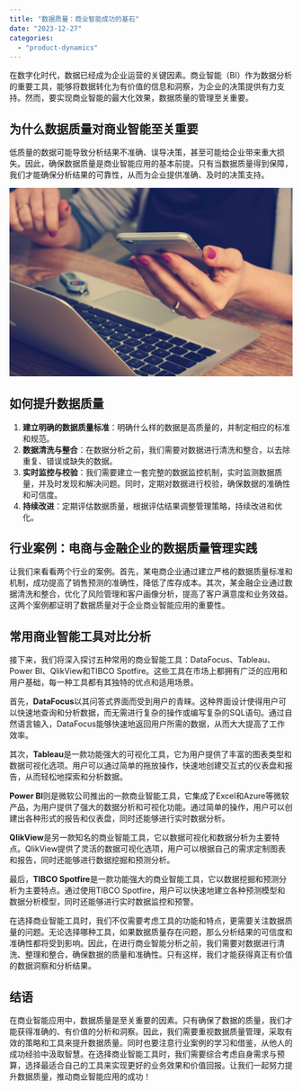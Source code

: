 ```yaml
---
title: "数据质量：商业智能成功的基石"
date: "2023-12-27"
categories: 
  - "product-dynamics"
---
```


在数字化时代，数据已经成为企业运营的关键因素。商业智能（BI）作为数据分析的重要工具，能够将数据转化为有价值的信息和洞察，为企业的决策提供有力支持。然而，要实现商业智能的最大化效果，数据质量的管理至关重要。

## **为什么数据质量对商业智能至关重要**

低质量的数据可能导致分析结果不准确、误导决策，甚至可能给企业带来重大损失。因此，确保数据质量是商业智能应用的基本前提。只有当数据质量得到保障，我们才能确保分析结果的可靠性，从而为企业提供准确、及时的决策支持。

![](images/1697699444-office-620822-scaled.jpg)

## **如何提升数据质量**

1. **建立明确的数据质量标准**：明确什么样的数据是高质量的，并制定相应的标准和规范。
2. **数据清洗与整合**：在数据分析之前，我们需要对数据进行清洗和整合，以去除重复、错误或缺失的数据。
3. **实时监控与校验**：我们需要建立一套完整的数据监控机制，实时监测数据质量，并及时发现和解决问题。同时，定期对数据进行校验，确保数据的准确性和可信度。
4. **持续改进**：定期评估数据质量，根据评估结果调整管理策略，持续改进和优化。

## **行业案例：电商与金融企业的数据质量管理实践**

让我们来看看两个行业的案例。首先，某电商企业通过建立严格的数据质量标准和机制，成功提高了销售预测的准确性，降低了库存成本。其次，某金融企业通过数据清洗和整合，优化了风险管理和客户画像分析，提高了客户满意度和业务效益。这两个案例都证明了数据质量对于企业商业智能应用的重要性。

## **常用商业智能工具对比分析**

接下来，我们将深入探讨五种常用的商业智能工具：DataFocus、Tableau、Power BI、QlikView和TIBCO Spotfire。这些工具在市场上都拥有广泛的应用和用户基础，每一种工具都有其独特的优点和适用场景。

首先，**DataFocus**以其问答式界面而受到用户的青睐。这种界面设计使得用户可以快速地查询和分析数据，而无需进行复杂的操作或编写复杂的SQL语句。通过自然语言输入，DataFocus能够快速地返回用户所需的数据，从而大大提高了工作效率。

其次，**Tableau**是一款功能强大的可视化工具，它为用户提供了丰富的图表类型和数据可视化选项。用户可以通过简单的拖放操作，快速地创建交互式的仪表盘和报告，从而轻松地探索和分析数据。

**Power BI**则是微软公司推出的一款商业智能工具，它集成了Excel和Azure等微软产品，为用户提供了强大的数据分析和可视化功能。通过简单的操作，用户可以创建出各种形式的报告和仪表盘，同时还能够进行实时数据分析。

**QlikView**是另一款知名的商业智能工具，它以数据可视化和数据分析为主要特点。QlikView提供了灵活的数据可视化选项，用户可以根据自己的需求定制图表和报告，同时还能够进行数据挖掘和预测分析。

最后，**TIBCO Spotfire**是一款功能强大的商业智能工具，它以数据挖掘和预测分析为主要特点。通过使用TIBCO Spotfire，用户可以快速地建立各种预测模型和数据分析模型，同时还能够进行实时数据监控和预警。

在选择商业智能工具时，我们不仅需要考虑工具的功能和特点，更需要关注数据质量的问题。无论选择哪种工具，如果数据质量存在问题，那么分析结果的可信度和准确性都将受到影响。因此，在进行商业智能分析之前，我们需要对数据进行清洗、整理和整合，确保数据的质量和准确性。只有这样，我们才能获得真正有价值的数据洞察和分析结果。

## **结语**

在商业智能应用中，数据质量是至关重要的因素。只有确保了数据的质量，我们才能获得准确的、有价值的分析和洞察。因此，我们需要重视数据质量管理，采取有效的策略和工具来提升数据质量。同时也要注意行业案例的学习和借鉴，从他人的成功经验中汲取智慧。在选择商业智能工具时，我们需要综合考虑自身需求与预算，选择最适合自己的工具来实现更好的业务效果和价值回报。让我们一起努力提升数据质量，推动商业智能应用的成功！
